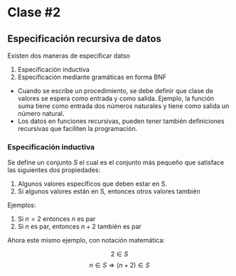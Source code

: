 # Clase \#2
## Especificación recursiva de datos
Existen dos maneras de especificar datso
1. Especificación inductiva
2. Especificación mediante gramáticas en forma BNF

* Cuando se escribe un procedimiento, se debe definir que clase de valores se espera como entrada y como salida. Ejemplo, la función suma tiene como entrada dos números naturales y tiene como salida un número natural.
* Los datos en funciones recursivas, pueden tener también definiciones recursivas que faciliten la programación.

### Especificación inductiva
Se define un conjunto $S$ el cual es el conjunto más pequeño que satisface las siguientes dos propiedades:
1. Algunos valores específicos que deben estar en S.
2. Si algunos valores están en S, entonces otros valores también

Ejemplos:
1. Si $n=2$ entonces $n$ es par
2. Si $n$ es par, entonces $n+2$ también es par

Ahora este mismo ejemplo, con notación matemática:

$$2 \in S$$
$$n \in S \Rightarrow (n+2) \in S$$
